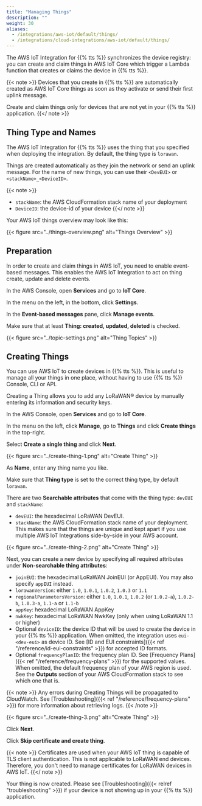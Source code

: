 ```yaml
---
title: "Managing Things"
description: ""
weight: 30
aliases:
  - /integrations/aws-iot/default/things/
  - /integrations/cloud-integrations/aws-iot/default/things/
---
```


The AWS IoT Integration for {{% tts %}} synchronizes the device registry: you can create and claim things in AWS IoT Core which trigger a Lambda function that creates or claims the device in {{% tts %}}.

<!--more-->

{{< note >}} Devices that you create in {{% tts %}} are automatically created as AWS IoT Core things as soon as they activate or send their first uplink message.

Create and claim things only for devices that are not yet in your {{% tts %}} application. {{</ note >}}

## Thing Type and Names

The AWS IoT Integration for {{% tts %}} uses the thing that you specified when deploying the integration. By default, the thing type is `lorawan`.

Things are created automatically as they join the network or send an uplink message. For the name of new things, you can use their `<DevEUI>` or `<stackName>_<DeviceID>`.

{{< note >}}
- `stackName`: the AWS CloudFormation stack name of your deployment
- `DeviceID`: the device-id of your device
{{</ note >}}

Your AWS IoT things overview may look like this:

{{< figure src="../things-overview.png" alt="Things Overview" >}}

## Preparation

In order to create and claim things in AWS IoT, you need to enable event-based messages. This enables the AWS IoT Integration to act on thing create, update and delete events.

In the AWS Console, open **Services** and go to **IoT Core**.

In the menu on the left, in the bottom, click **Settings**.

In the **Event-based messages** pane, click **Manage events**.

Make sure that at least **Thing: created, updated, deleted** is checked.

{{< figure src="../topic-settings.png" alt="Thing Topics" >}}

## Creating Things

You can use AWS IoT to create devices in {{% tts %}}. This is useful to manage all your things in one place, without having to use {{% tts %}} Console, CLI or API.

Creating a Thing allows you to add any LoRaWAN® device by manually entering its information and security keys.

In the AWS Console, open **Services** and go to **IoT Core**.

In the menu on the left, click **Manage**, go to **Things** and click **Create things** in the top-right.

Select **Create a single thing** and click **Next**.

{{< figure src="../create-thing-1.png" alt="Create Thing" >}}

As **Name**, enter any thing name you like.

Make sure that **Thing type** is set to the correct thing type, by default `lorawan`.

There are two **Searchable attributes** that come with the thing type: `devEUI` and `stackName`:

- `devEUI`: the hexadecimal LoRaWAN DevEUI.
- `stackName`: the AWS CloudFormation stack name of your deployment. This makes sure that the things are unique and kept apart if you use multiple AWS IoT Integrations side-by-side in your AWS account.

{{< figure src="../create-thing-2.png" alt="Create Thing" >}}

Next, you can create a new device by specifying all required attributes under **Non-searchable thing attributes**:

- `joinEUI`: the hexadecimal LoRaWAN JoinEUI (or AppEUI). You may also specify `appEUI` instead.
- `lorawanVersion`: either `1.0`, `1.0.1`, `1.0.2`, `1.0.3` or `1.1`
- `regionalParametersVersion`: either `1.0`, `1.0.1`, `1.0.2` (or `1.0.2-a`), `1.0.2-b`, `1.0.3-a`, `1.1-a` or `1.1-b`
- `appKey`: hexadecimal LoRaWAN AppKey
- `nwkKey`: hexadecimal LoRaWAN NwkKey (only when using LoRaWAN 1.1 or higher)
- Optional `deviceID`: the device ID that will be used to create the device in your {{% tts %}} application. When omitted, the integration uses `eui-<dev-eui>` as device ID. See [ID and EUI constraints]({{< ref "/reference/id-eui-constraints" >}}) for accepted ID formats.
- Optional `frequencyPlanID`: the frequency plan ID. See [Frequency Plans]({{< ref "/reference/frequency-plans" >}}) for the supported values. When omitted, the default frequency plan of your AWS region is used. See the **Outputs** section of your AWS CloudFormation stack to see which one that is.

{{< note >}}
Any errors during Creating Things will be propagated to CloudWatch. See [Troubleshooting]({{< ref "/reference/frequency-plans" >}}) for more information about retrieving logs.
{{< /note >}}

{{< figure src="../create-thing-3.png" alt="Create Thing" >}}

Click **Next**.

Click **Skip certificate and create thing**.

{{< note >}} Certificates are used when your AWS IoT thing is capable of TLS client authentication. This is not applicable to LoRaWAN end devices. Therefore, you don't need to manage certificates for LoRaWAN devices in AWS IoT. {{</ note >}}

Your thing is now created. Please see [Troubleshooting]({{< relref "troubleshooting" >}}) if your device is not showing up in your {{% tts %}} application.
